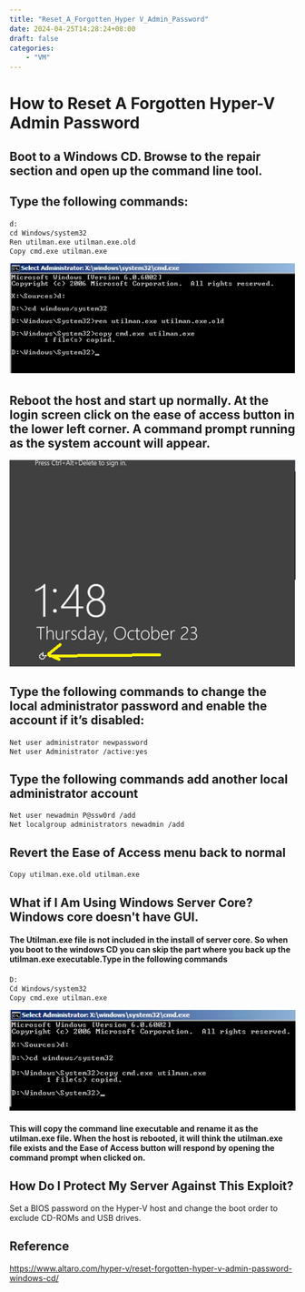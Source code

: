 ```yaml
---
title: "Reset_A_Forgotten_Hyper V_Admin_Password"
date: 2024-04-25T14:28:24+08:00
draft: false
categories:
    - "VM"
---
```


# How to Reset A Forgotten Hyper-V Admin Password
## Boot to a Windows CD. Browse to the repair section and open up the command line tool.
## Type the following commands:
    d:
    cd Windows/system32
    Ren utilman.exe utilman.exe.old
    Copy cmd.exe utilman.exe
![Alt text](image.png)
## Reboot the host and start up normally. At the login screen click on the ease of access button in the lower left corner. A command prompt running as the system account will appear.
![Alt text](image-1.png)
## Type the following commands to change the local administrator password and enable the account if it’s disabled:
    Net user administrator newpassword
    Net user Administrator /active:yes
## Type the following commands add another local administrator account
    Net user newadmin P@ssw0rd /add
    Net localgroup administrators newadmin /add
## Revert the Ease of Access menu back to normal
    Copy utilman.exe.old utilman.exe
## What if I Am Using Windows Server Core? Windows core doesn't have GUI.
#### The Utilman.exe file is not included in the install of server core. So when you boot to the windows CD you can skip the part where you back up the utilman.exe executable.Type in the following commands
    D:
    Cd Windows/system32
    Copy cmd.exe utilman.exe
![Alt text](image-2.png)

#### This will copy the command line executable and rename it as the utilman.exe file. When the host is rebooted, it will think the utilman.exe file exists and the Ease of Access button will respond by opening the command prompt when clicked on.

## How Do I Protect My Server Against This Exploit?
Set a BIOS password on the Hyper-V host and change the boot order to exclude CD-ROMs and USB drives. 

## Reference
<https://www.altaro.com/hyper-v/reset-forgotten-hyper-v-admin-password-windows-cd/>